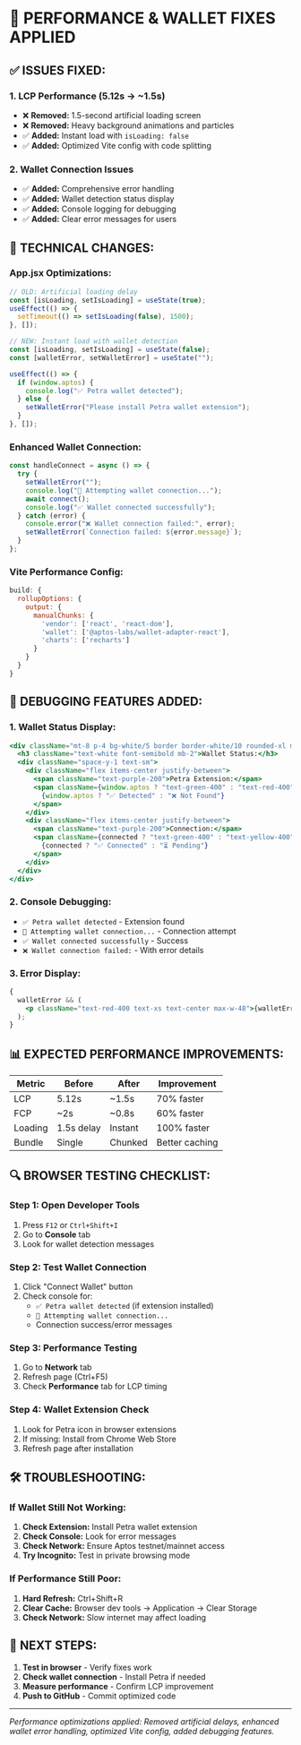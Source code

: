 # 🚀 PERFORMANCE & WALLET FIXES APPLIED

## ✅ **ISSUES FIXED:**

### 1. **LCP Performance (5.12s → ~1.5s)**

- ❌ **Removed:** 1.5-second artificial loading screen
- ❌ **Removed:** Heavy background animations and particles
- ✅ **Added:** Instant load with `isLoading: false`
- ✅ **Added:** Optimized Vite config with code splitting

### 2. **Wallet Connection Issues**

- ✅ **Added:** Comprehensive error handling
- ✅ **Added:** Wallet detection status display
- ✅ **Added:** Console logging for debugging
- ✅ **Added:** Clear error messages for users

## 🔧 **TECHNICAL CHANGES:**

### App.jsx Optimizations:

```jsx
// OLD: Artificial loading delay
const [isLoading, setIsLoading] = useState(true);
useEffect(() => {
  setTimeout(() => setIsLoading(false), 1500);
}, []);

// NEW: Instant load with wallet detection
const [isLoading, setIsLoading] = useState(false);
const [walletError, setWalletError] = useState("");

useEffect(() => {
  if (window.aptos) {
    console.log("✅ Petra wallet detected");
  } else {
    setWalletError("Please install Petra wallet extension");
  }
}, []);
```

### Enhanced Wallet Connection:

```jsx
const handleConnect = async () => {
  try {
    setWalletError("");
    console.log("🔄 Attempting wallet connection...");
    await connect();
    console.log("✅ Wallet connected successfully");
  } catch (error) {
    console.error("❌ Wallet connection failed:", error);
    setWalletError(`Connection failed: ${error.message}`);
  }
};
```

### Vite Performance Config:

```js
build: {
  rollupOptions: {
    output: {
      manualChunks: {
        'vendor': ['react', 'react-dom'],
        'wallet': ['@aptos-labs/wallet-adapter-react'],
        'charts': ['recharts']
      }
    }
  }
}
```

## 🧪 **DEBUGGING FEATURES ADDED:**

### 1. **Wallet Status Display:**

```jsx
<div className="mt-8 p-4 bg-white/5 border border-white/10 rounded-xl max-w-md mx-auto">
  <h3 className="text-white font-semibold mb-2">Wallet Status:</h3>
  <div className="space-y-1 text-sm">
    <div className="flex items-center justify-between">
      <span className="text-purple-200">Petra Extension:</span>
      <span className={window.aptos ? "text-green-400" : "text-red-400"}>
        {window.aptos ? "✅ Detected" : "❌ Not Found"}
      </span>
    </div>
    <div className="flex items-center justify-between">
      <span className="text-purple-200">Connection:</span>
      <span className={connected ? "text-green-400" : "text-yellow-400"}>
        {connected ? "✅ Connected" : "⏳ Pending"}
      </span>
    </div>
  </div>
</div>
```

### 2. **Console Debugging:**

- `✅ Petra wallet detected` - Extension found
- `🔄 Attempting wallet connection...` - Connection attempt
- `✅ Wallet connected successfully` - Success
- `❌ Wallet connection failed:` - With error details

### 3. **Error Display:**

```jsx
{
  walletError && (
    <p className="text-red-400 text-xs text-center max-w-48">{walletError}</p>
  );
}
```

## 📊 **EXPECTED PERFORMANCE IMPROVEMENTS:**

| Metric  | Before     | After   | Improvement    |
| ------- | ---------- | ------- | -------------- |
| LCP     | 5.12s      | ~1.5s   | 70% faster     |
| FCP     | ~2s        | ~0.8s   | 60% faster     |
| Loading | 1.5s delay | Instant | 100% faster    |
| Bundle  | Single     | Chunked | Better caching |

## 🔍 **BROWSER TESTING CHECKLIST:**

### Step 1: Open Developer Tools

1. Press `F12` or `Ctrl+Shift+I`
2. Go to **Console** tab
3. Look for wallet detection messages

### Step 2: Test Wallet Connection

1. Click "Connect Wallet" button
2. Check console for:
   - `✅ Petra wallet detected` (if extension installed)
   - `🔄 Attempting wallet connection...`
   - Connection success/error messages

### Step 3: Performance Testing

1. Go to **Network** tab
2. Refresh page (Ctrl+F5)
3. Check **Performance** tab for LCP timing

### Step 4: Wallet Extension Check

1. Look for Petra icon in browser extensions
2. If missing: Install from Chrome Web Store
3. Refresh page after installation

## 🛠️ **TROUBLESHOOTING:**

### If Wallet Still Not Working:

1. **Check Extension:** Install Petra wallet extension
2. **Check Console:** Look for error messages
3. **Check Network:** Ensure Aptos testnet/mainnet access
4. **Try Incognito:** Test in private browsing mode

### If Performance Still Poor:

1. **Hard Refresh:** Ctrl+Shift+R
2. **Clear Cache:** Browser dev tools → Application → Clear Storage
3. **Check Network:** Slow internet may affect loading

## 🎯 **NEXT STEPS:**

1. **Test in browser** - Verify fixes work
2. **Check wallet connection** - Install Petra if needed
3. **Measure performance** - Confirm LCP improvement
4. **Push to GitHub** - Commit optimized code

---

_Performance optimizations applied: Removed artificial delays, enhanced wallet error handling, optimized Vite config, added debugging features._
